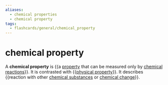 ```yaml
---
aliases:
  - chemical properties
  - chemical property
tags:
  - flashcards/general/chemical_property
---
```


# chemical property

A __chemical property__ is {{a [property](property.md) that can be measured only by [chemical reactions](chemical%20reaction.md)}}. It is contrasted with {{[physical property](physical%20property.md)}}. It describes {{reaction with other [chemical substances](chemical%20substance.md) or [chemical change](chemical%20change.md)}}.

